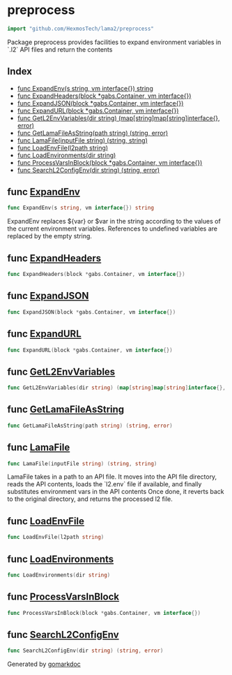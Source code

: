 <!-- Code generated by gomarkdoc. DO NOT EDIT -->

# preprocess

```go
import "github.com/HexmosTech/lama2/preprocess"
```

Package preprocess provides facilities to expand environment variables in \`.l2\` API files and return the contents

## Index

- [func ExpandEnv\(s string, vm interface\{\}\) string](<#ExpandEnv>)
- [func ExpandHeaders\(block \*gabs.Container, vm interface\{\}\)](<#ExpandHeaders>)
- [func ExpandJSON\(block \*gabs.Container, vm interface\{\}\)](<#ExpandJSON>)
- [func ExpandURL\(block \*gabs.Container, vm interface\{\}\)](<#ExpandURL>)
- [func GetL2EnvVariables\(dir string\) \(map\[string\]map\[string\]interface\{\}, error\)](<#GetL2EnvVariables>)
- [func GetLamaFileAsString\(path string\) \(string, error\)](<#GetLamaFileAsString>)
- [func LamaFile\(inputFile string\) \(string, string\)](<#LamaFile>)
- [func LoadEnvFile\(l2path string\)](<#LoadEnvFile>)
- [func LoadEnvironments\(dir string\)](<#LoadEnvironments>)
- [func ProcessVarsInBlock\(block \*gabs.Container, vm interface\{\}\)](<#ProcessVarsInBlock>)
- [func SearchL2ConfigEnv\(dir string\) \(string, error\)](<#SearchL2ConfigEnv>)


<a name="ExpandEnv"></a>
## func [ExpandEnv](<https://github.com/HexmosTech/Lama2/blob/main/preprocess/expandvar.go#L59>)

```go
func ExpandEnv(s string, vm interface{}) string
```

ExpandEnv replaces $\{var\} or $var in the string according to the values of the current environment variables. References to undefined variables are replaced by the empty string.

<a name="ExpandHeaders"></a>
## func [ExpandHeaders](<https://github.com/HexmosTech/Lama2/blob/main/preprocess/preprocess.go#L174>)

```go
func ExpandHeaders(block *gabs.Container, vm interface{})
```



<a name="ExpandJSON"></a>
## func [ExpandJSON](<https://github.com/HexmosTech/Lama2/blob/main/preprocess/preprocess.go#L202>)

```go
func ExpandJSON(block *gabs.Container, vm interface{})
```



<a name="ExpandURL"></a>
## func [ExpandURL](<https://github.com/HexmosTech/Lama2/blob/main/preprocess/preprocess.go#L194>)

```go
func ExpandURL(block *gabs.Container, vm interface{})
```



<a name="GetL2EnvVariables"></a>
## func [GetL2EnvVariables](<https://github.com/HexmosTech/Lama2/blob/main/preprocess/preprocess.go#L113>)

```go
func GetL2EnvVariables(dir string) (map[string]map[string]interface{}, error)
```



<a name="GetLamaFileAsString"></a>
## func [GetLamaFileAsString](<https://github.com/HexmosTech/Lama2/blob/main/preprocess/preprocess.go#L140>)

```go
func GetLamaFileAsString(path string) (string, error)
```



<a name="LamaFile"></a>
## func [LamaFile](<https://github.com/HexmosTech/Lama2/blob/main/preprocess/preprocess.go#L155>)

```go
func LamaFile(inputFile string) (string, string)
```

LamaFile takes in a path to an API file. It moves into the API file directory, reads the API contents, loads the \`l2.env\` file if available, and finally substitutes environment vars in the API contents Once done, it reverts back to the original directory, and returns the processed l2 file.

<a name="LoadEnvFile"></a>
## func [LoadEnvFile](<https://github.com/HexmosTech/Lama2/blob/main/preprocess/preprocess.go#L59>)

```go
func LoadEnvFile(l2path string)
```



<a name="LoadEnvironments"></a>
## func [LoadEnvironments](<https://github.com/HexmosTech/Lama2/blob/main/preprocess/preprocess.go#L67>)

```go
func LoadEnvironments(dir string)
```



<a name="ProcessVarsInBlock"></a>
## func [ProcessVarsInBlock](<https://github.com/HexmosTech/Lama2/blob/main/preprocess/preprocess.go#L168>)

```go
func ProcessVarsInBlock(block *gabs.Container, vm interface{})
```



<a name="SearchL2ConfigEnv"></a>
## func [SearchL2ConfigEnv](<https://github.com/HexmosTech/Lama2/blob/main/preprocess/preprocess.go#L46>)

```go
func SearchL2ConfigEnv(dir string) (string, error)
```



Generated by [gomarkdoc](<https://github.com/princjef/gomarkdoc>)
